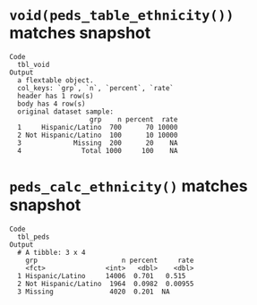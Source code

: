 # `void(peds_table_ethnicity())` matches snapshot

    Code
      tbl_void
    Output
      a flextable object.
      col_keys: `grp`, `n`, `percent`, `rate` 
      header has 1 row(s) 
      body has 4 row(s) 
      original dataset sample: 
                        grp    n percent  rate
      1     Hispanic/Latino  700      70 10000
      2 Not Hispanic/Latino  100      10 10000
      3             Missing  200      20    NA
      4               Total 1000     100    NA

# `peds_calc_ethnicity()` matches snapshot

    Code
      tbl_peds
    Output
      # A tibble: 3 x 4
        grp                     n percent     rate
        <fct>               <int>   <dbl>    <dbl>
      1 Hispanic/Latino     14006  0.701   0.515  
      2 Not Hispanic/Latino  1964  0.0982  0.00955
      3 Missing              4020  0.201  NA      

